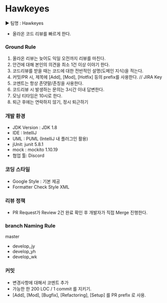 # Hawkeyes

  ▶ 팀명 : Hawkeyes 
  * 올라온 코드 리뷰를 빠르게 한다.

### Ground Rule

  1. 올라온 리뷰는 늦어도 익일 오전까지 리뷰를 마친다.
  2. 안건에 대해 본인의 의견을 최소 1건 이상 이야기 한다.
  3. 코드리뷰를 받을 때는 코드에 대한 전반적인 설명(도메인 지식)을 적는다.
  4. 커밋/PR 시, 제목에 [Add], [Mod], [Hotfix] 등의 prefix를 사용한다. // JIRA Key
  5. 코멘트는 항상 존댓말/존칭을 사용한다.
  6. 코드리뷰 시 발생하는 문의는 3시간 이내 답변한다.
  7. 모닝 티타임은 10시로 한다.
  8. 퇴근 후에는 연락하지 않기, 정시 퇴근하기


### 개발 환경
* JDK Version : JDK 1.8
* IDE : IntelliJ
* UML : PUML (IntelliJ 내 플러그인 활용)
* jUnit: junit 5.8.1 
* mock : mockito 1.10.19
* 협업 툴: Discord


### 코딩 스타일
* Google Style : 기본 제공
* Formatter Check Style XML 


### 리뷰 정책
* PR Request가 Review 2건 완료 확인 후 개발자가 직접 Merge 진행한다.


### branch Naming Rule
master
 -  develop_jy 
 -  develop_yh 
 -  develop_wk 
 
 

### 커밋
 - 변경사항에 대해서 코멘트 추가
 - 가능한 한 200 LOC / 1 commit 를 지키기.
 - [Add], [Mod], [Bugfix], [Refactoring], [Setup] 를 PR prefix 로 사용.



